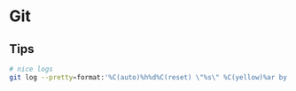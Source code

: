 # Git

## Tips
```bash
# nice logs
git log --pretty=format:'%C(auto)%h%d%C(reset) \"%s\" %C(yellow)%ar by %an' --graph --all -30
```
